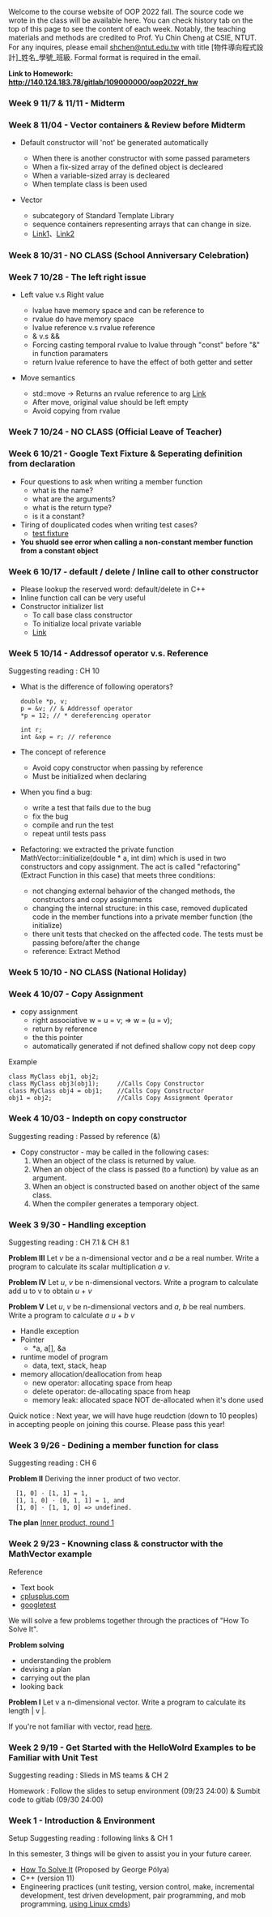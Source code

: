 Welcome to the course website of OOP 2022 fall. The source code we wrote in the class will be available here. You can check history tab on the top of this page to see the content of each week. Notably, the teaching materials and methods are credited to Prof. Yu Chin Cheng at CSIE, NTUT. For any inquires, please email shchen@ntut.edu.tw with title [物件導向程式設計]_姓名_學號_班級. Formal format is required in the email.

**Link to Homework: http://140.124.183.78/gitlab/109000000/oop2022f_hw**

### Week 9 11/7 & 11/11 - Midterm

### Week 8 11/04 - Vector containers & Review before Midterm

- Default constructor will 'not' be generated automatically
    - When there is another constructor with some passed parameters
    - When a fix-sized array of the defined object is decleared
    - When a variable-sized array is decleared
    - When template class is been used

- Vector
    - subcategory of Standard Template Library
    - sequence containers representing arrays that can change in size.
    - [Link1](https://shengyu7697.github.io/std-vector/)、[Link2](https://cplusplus.com/reference/vector/vector/?kw=vector)

### Week 8 10/31 - NO CLASS (School Anniversary Celebration)

### Week 7 10/28 - The left right issue

- Left value v.s Right value
    - lvalue have memory space and can be reference to
    - rvalue do have memory space 
    - lvalue reference v.s rvalue reference
    - & v.s &&
    - Forcing casting temporal rvalue to lvalue through "const" before "&" in function paramaters
    - return lvalue reference to have the effect of both getter and setter

- Move semantics
    - std::move -> Returns an rvalue reference to arg [Link](https://cplusplus.com/reference/utility/move/?kw=move)
    - After move, original value should be left empty
    - Avoid copying from rvalue

### Week 7 10/24 - NO CLASS (Official Leave of Teacher)

### Week 6 10/21 - Google Text Fixture & Seperating definition from declaration

- Four questions to ask when writing a member function
  - what is the name?
  - what are the arguments?
  - what is the return type?
  - is it a constant?
- Tiring of douplicated codes when writing test cases?
  - [test fixture](https://github.com/google/googletest/blob/master/docs/primer.md#test-fixtures-using-the-same-data-configuration-for-multiple-tests-same-data-multiple-tests)
- **You shuold see error when calling a non-constant member function from a constant object**

### Week 6 10/17 - default / delete / Inline call to other constructor

- Please lookup the reserved word: default/delete in C++
- Inline function call can be very useful
- Constructor initializer list
  - To call base class constructor
  - To initialize local private variable
  - [Link](https://kwcheng0119.pixnet.net/blog/post/43384290)
  
### Week 5 10/14 - Addressof operator v.s. Reference

Suggesting reading : CH 10

- What is the difference of following operators?


      double *p, v; 
      p = &v; // & Addressof operator
      *p = 12; // * dereferencing operator
      
      int r; 
      int &xp = r; // reference


- The concept of reference
  - Avoid copy constructor when passing by reference
  - Must be initialized when declaring

- When you find a bug:
    - write a test that fails due to the bug
    - fix the bug
    - compile and run the test
    - repeat until tests pass

- Refactoring: we extracted the private function MathVector::initialize(double * a, int dim) which is used in two constructors and copy assignment. The act is called "refactoring" (Extract Function in this case) that meets three conditions:
    - not changing external behavior of the changed methods, the constructors and copy assignments
    - changing the internal structure: in this case, removed duplicated code in the member functions into a private member function (the initialize)
    - there unit tests that checked on the affected code. The tests must be passing before/after the change
    - reference: Extract Method

### Week 5 10/10 - NO CLASS (National Holiday)

### Week 4 10/07 - Copy Assignment

- copy assignment
  - right associative w = u = v; => w = (u = v);
  - return by reference
  - the this pointer
  - automatically generated if not defined shallow copy not deep copy

Example

    class MyClass obj1, obj2;
    class MyClass obj3(obj1);     //Calls Copy Constructor
    class MyClass obj4 = obj1;    //Calls Copy Constructor
    obj1 = obj2;                  //Calls Copy Assignment Operator

### Week 4 10/03 - Indepth on copy constructor 

Suggesting reading : Passed by reference (&)

- Copy constructor - may be called in the following cases: 
  1. When an object of the class is returned by value. 
  2. When an object of the class is passed (to a function) by value as an argument. 
  3. When an object is constructed based on another object of the same class. 
  4. When the compiler generates a temporary object.

### Week 3 9/30 - Handling exception

Suggesting reading : CH 7.1 & CH 8.1

**Problem III** Let _v_ be a n-dimensional vector and _a_ be a real number. Write a program to calculate its scalar multiplication _a_ _v_.

**Problem IV** Let _u_, _v_ be n-dimensional vectors. Write a program to calculate add u to v to obtain _u_ + _v_

**Problem V** Let _u_, _v_ be n-dimensional vectors and _a_, _b_ be real numbers. Write a program to calculate _a_ _u_ + _b_ _v_

- Handle exception
- Pointer
  - *a, a[], &a
- runtime model of program
  - data, text, stack, heap
- memory allocation/deallocation from heap
  - new operator: allocating space from heap
  - delete operator: de-allocating space from heap
  - memory leak: allocated space NOT de-allocated when it's done used

Quick notice : Next year, we will have huge reudction (down to 10 peoples) in accepting people on joining this course. Please pass this year!

### Week 3 9/26 - Dedining a member function for class

Suggesting reading : CH 6

**Problem II** Deriving the inner product of two vector.

      [1, 0] · [1, 1] = 1,
      [1, 1, 0] · [0, 1, 1] = 1, and
      [1, 0] · [1, 1, 0] => undefined.

**The plan** [Inner product, round 1](http://htsicpp.blogspot.com/2014/08/inner-product-round-1.html)

### Week 2 9/23 - Knowning class & constructor with the MathVector example

Reference
- Text book
- [cplusplus.com](https://www.cplusplus.com/)
- [googletest](https://github.com/google/googletest/blob/master/docs/primer.md)

We will solve a few problems together through the practices of "How To Solve It". 

**Problem solving**

- understanding the problem
- devising a plan
- carrying out the plan
- looking back

**Problem I** Let v a n-dimensional vector. Write a program to calculate its length | v |.

If you're not familiar with vector, read [here](https://en.wikipedia.org/wiki/Vector_space).

### Week 2 9/19 - Get Started with the HelloWolrd Examples to be Familiar with Unit Test

Suggesting reading : Slieds in MS teams & CH 2

Homework : Follow the slides to setup environment (09/23 24:00) & Sumbit code to gitlab (09/30 24:00)

### Week 1 - Introduction & Environment 

Setup Suggesting reading : following links & CH 1

In this semester, 3 things will be given to assist you in your future career.
- [How To Solve It](http://htsicpp.blogspot.com/2014/08/introducing-how-to-solve-it-cpp.html) (Proposed by George Pólya)
- C++ (version 11)
- Engineering practices (unit testing, version control, make, incremental development, test driven development, pair programming, and mob programming, [using Linux cmds](https://ubuntu.com/tutorials/command-line-for-beginners#1-overview))
